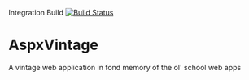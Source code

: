 Integration Build [![Build Status](https://dev.azure.com/MyAzureOrganization/MyGithubProjects/_apis/build/status/chaitradangat.AspxVintage?branchName=master)](https://dev.azure.com/MyAzureOrganization/MyGithubProjects/_build/latest?definitionId=1&branchName=master)
# AspxVintage 
A vintage web application in fond memory of the ol' school web apps